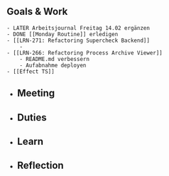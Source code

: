 ## Goals & Work
	- LATER Arbeitsjournal Freitag 14.02 ergänzen
	- DONE [[Monday Routine]] erledigen
	- [[LRN-271: Refactoring Supercheck Backend]]
		-
	- [[LRN-266: Refactoring Process Archive Viewer]]
		- README.md verbessern
		- Aufabnahme deployen
	- [[Effect TS]]
- ## Meeting
- ## Duties
- ## Learn
- ## Reflection